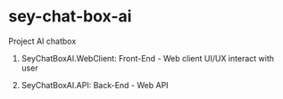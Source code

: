 # sey-chat-box-ai
Project AI chatbox
  1. SeyChatBoxAI.WebClient: Front-End
	- Web client UI/UX interact with user
	
  2. SeyChatBoxAI.API: Back-End
    - Web API 